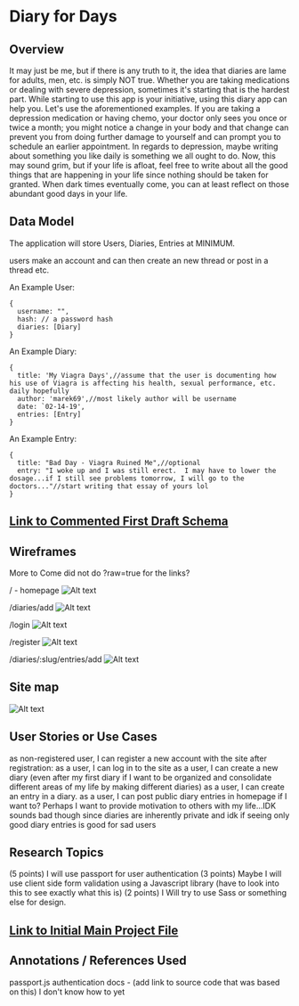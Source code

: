 # Diary for Days
## Overview

It may just be me, but if there is any truth to it, the idea that diaries are lame for adults, men, etc. is simply NOT true.  Whether you are taking medications or dealing with severe depression, sometimes it's starting that is the hardest part.  While starting to use this app is your initiative, using this diary app can help you.  Let's use the aforementioned examples.  If you are taking a depression medication or having chemo, your doctor only sees you once or twice a month; you might notice a change in your body and that change can prevent you from doing further damage to yourself and can prompt you to schedule an earlier appointment.  In regards to depression, maybe writing about something you like daily is something we all ought to do.  Now, this may sound grim, but if your life is afloat, feel free to write about all the good things that are happening in your life since nothing should be taken for granted.  When dark times eventually come, you can at least reflect on those abundant good days in your life.   

## Data Model


The application will store Users, Diaries, Entries at MINIMUM.

users make an account and can then create an new thread or post in a thread etc.

An Example User:
```
{
  username: "",
  hash: // a password hash
  diaries: [Diary]
}
```

An Example Diary:
```
{
  title: 'My Viagra Days',//assume that the user is documenting how his use of Viagra is affecting his health, sexual performance, etc. daily hopefully 
  author: 'marek69',//most likely author will be username
  date: `02-14-19',
  entries: [Entry]
}
```

An Example Entry:
```
{
  title: "Bad Day - Viagra Ruined Me",//optional
  entry: "I woke up and I was still erect.  I may have to lower the dosage...if I still see problems tomorrow, I will go to the doctors..."//start writing that essay of yours lol
}
```

## [Link to Commented First Draft Schema](https://github.com/nyu-csci-ua-0480-001-003-fall-2018/StanimalTheMan-final-project/blob/master/db.js)


## Wireframes
More to Come
did not do ?raw=true for the links?

/ - homepage
![Alt text](/documentation/home.jpeg "Optional Title")

/diaries/add
![Alt text](/documentation/creatediaryonceloggedin.jpeg "Optional Title")

/login
![Alt text](/documentation/login.jpeg "Optional Title")

/register
![Alt text](/documentation/registerforfirsttime.jpeg "Optional Title")

/diaries/:slug/entries/add
![Alt text](/documentation/postentryforfirsttime.jpeg "Optional Title")

## Site map
![Alt text](/documentation/sitemap.jpg "Optional Title")

## User Stories or Use Cases
as non-registered user, I can register a new account with the site
after registration:
as a user, I can log in to the site
as a user, I can create a new diary (even after my first diary if I want to be organized and consolidate different areas of my life by making different diaries)
as a user, I can create an entry in a diary.
as a user, I can post public diary entries in homepage if I want to?  Perhaps I want to provide motivation to others with my life...IDK sounds bad though since diaries are inherently private and idk if seeing only good diary entries is good for sad users


## Research Topics
(5 points) I will use passport for user authentication
(3 points) Maybe I will use client side form validation using a Javascript library (have to look into this to see exactly what this is)
(2 points) I Will try to use Sass or something else for design.

## [Link to Initial Main Project File](https://github.com/nyu-csci-ua-0480-001-003-fall-2018/StanimalTheMan-final-project/blob/master/app.js)

## Annotations / References Used
passport.js authentication docs - (add link to source code that was based on this) I don't know how to yet
